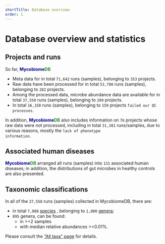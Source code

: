 ```yaml
---
shortTitle: Database overview
order: 1
---
```

# Database overview and statistics

## Projects and runs

So far, 
<b><span style="color:darkblue">Mycobiome</span><span style="color:forestgreen">DB</span></b>

* Meta data for in total <code>71,642</code> runs (samples), belonging to <code>353</code> projects.
* Raw data have been processed for in total <code>53,700</code> runs (samples), belonging to <code>282</code> projects.
* Among the processed data, microbe abundance data are available for in total <code>37,550</code> runs (samples), belonging to <code>209</code> projects.
* In total <code>16,150</code> runs (samples), belonging to <code>159</code> projects <code>failed our QC processes</code>.

In addition, <b><span style="color:darkblue">Mycobiome</span><span style="color:forestgreen">DB</span></b>
 also includes information on <code>76</code> projects whose raw data were not processed, including in total <code>31,381</code> runs/samples, due to various reasons, mostly the <code>lack of phenotype information</code>.

## Associated human diseases

<b><span style="color:darkblue">Mycobiome</span><span style="color:forestgreen">DB</span></b>
 arranged all runs (samples) into <code>131</code> associated human diseases; in addition, the distributions of gut microbes
 in healthy controls are also presented.

## Taxonomic classifications

In all of the <code>37,550</code> runs (samples) collected in MycobiomeDB, there are:

* in total <code>7,088</code> [species](https://mycobiome.humangut.info/taxon) , belonging to <code>1,800</code> [genera](https://mycobiome.humangut.info/taxon);
* <code>895</code> genera, can be found:
  * in >=2 samples
  * with median relative abundances >=0.01%.

Please consult the ["All taxa" page](https://mycobiome.humangut.info/taxon) for details.